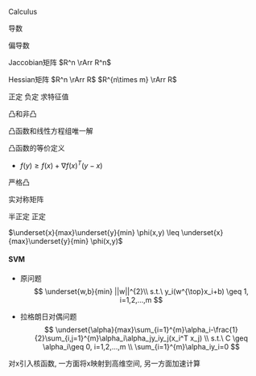 Calculus

导数

偏导数

Jaccobian矩阵
$R^n \rArr R^n$

Hessian矩阵
$R^n \rArr R$
$R^{n\times m} \rArr R$


正定
负定
求特征值

凸和非凸

凸函数和线性方程组唯一解

凸函数的等价定义
- $f(y) \geq f(x) + \nabla f(x)^T(y-x)$

严格凸

实对称矩阵

半正定
正定

$\underset{x}{max}\underset{y}{min} \phi(x,y) \leq \underset{x}{max}\underset{y}{min} \phi(x,y)$


#### SVM

- 原问题
 $$
    \underset{w,b}{min} ||w||^{2}\\
    s.t.\ y_i(w^{\top}x_i+b) \geq 1, i=1,2,...,m
 $$

- 拉格朗日对偶问题
 $$
    \underset{\alpha}{max}\sum_{i=1}^{m}\alpha_i-\frac{1}{2}\sum_{i,j=1}^{m}\alpha_i\alpha_jy_iy_j(x_i^T x_j) \\
    s.t.\ C \geq \alpha_i\geq 0, i=1,2,...,m \\
    \sum_{i=1}^{m}\alpha_iy_i=0
 $$

对x引入核函数, 一方面将x映射到高维空间, 另一方面加速计算
